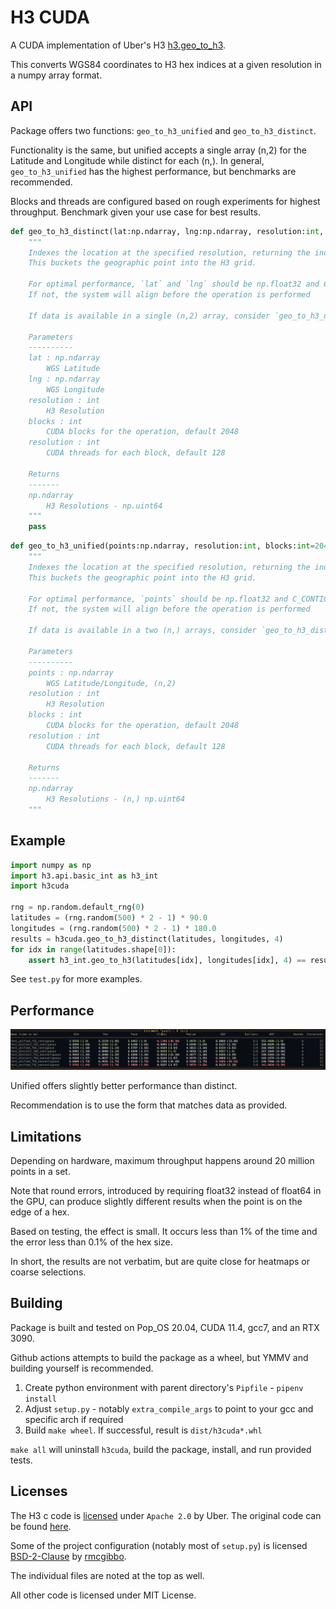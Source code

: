 # H3 CUDA

A CUDA implementation of Uber's H3 [h3.geo_to_h3](https://uber.github.io/h3-py/api_reference#h3.geo_to_h3).

This converts WGS84 coordinates to H3 hex indices at a given resolution in a numpy array format.

## API

Package offers two functions: `geo_to_h3_unified` and `geo_to_h3_distinct`.

Functionality is the same, but unified accepts a single array (n,2) for the Latitude and Longitude while distinct for each (n,).
In general, `geo_to_h3_unified` has the highest performance, but benchmarks are recommended.

Blocks and threads are configured based on rough experiments for highest throughput. Benchmark given your use case for best results.

```python
def geo_to_h3_distinct(lat:np.ndarray, lng:np.ndarray, resolution:int, blocks:int=2048, threads:int=128) -> np.ndarray:
    """
    Indexes the location at the specified resolution, returning the index of the cell containing the location.
    This buckets the geographic point into the H3 grid.

    For optimal performance, `lat` and `lng` should be np.float32 and C_CONTIGUOUS
    If not, the system will align before the operation is performed

    If data is available in a single (n,2) array, consider `geo_to_h3_unified` as an alternative

    Parameters
    ----------
    lat : np.ndarray
        WGS Latitude
    lng : np.ndarray
        WGS Longitude
    resolution : int
        H3 Resolution
    blocks : int
        CUDA blocks for the operation, default 2048
    resolution : int
        CUDA threads for each block, default 128

    Returns
    -------
    np.ndarray
        H3 Resolutions - np.uint64
    """
    pass
```

```python
def geo_to_h3_unified(points:np.ndarray, resolution:int, blocks:int=2048, threads:int=128) -> np.ndarray:
    """
    Indexes the location at the specified resolution, returning the index of the cell containing the location.
    This buckets the geographic point into the H3 grid.

    For optimal performance, `points` should be np.float32 and C_CONTIGUOUS
    If not, the system will align before the operation is performed

    If data is available in a two (n,) arrays, consider `geo_to_h3_distinct` as an alternative

    Parameters
    ----------
    points : np.ndarray
        WGS Latitude/Longitude, (n,2)
    resolution : int
        H3 Resolution
    blocks : int
        CUDA blocks for the operation, default 2048
    resolution : int
        CUDA threads for each block, default 128

    Returns
    -------
    np.ndarray
        H3 Resolutions - (n,) np.uint64
    """
```

## Example

```python
import numpy as np
import h3.api.basic_int as h3_int
import h3cuda

rng = np.random.default_rng(0)
latitudes = (rng.random(500) * 2 - 1) * 90.0
longitudes = (rng.random(500) * 2 - 1) * 180.0
results = h3cuda.geo_to_h3_distinct(latitudes, longitudes, 4)
for idx in range(latitudes.shape[0]):
    assert h3_int.geo_to_h3(latitudes[idx], longitudes[idx], 4) == results[idx]
```

See `test.py` for more examples.

## Performance

![](docs/benchmark-cuda-pytest.png)

Unified offers slightly better performance than distinct.

Recommendation is to use the form that matches data as provided.

## Limitations

Depending on hardware, maximum throughput happens around 20 million points in a set.

Note that round errors, introduced by requiring float32 instead of float64 in the GPU, can produce slightly different results when the point is on the edge of a hex.

Based on testing, the effect is small. It occurs less than 1% of the time and the error less than 0.1% of the hex size.

In short, the results are not verbatim, but are quite close for heatmaps or coarse selections.

## Building

Package is built and tested on Pop_OS 20.04, CUDA 11.4, gcc7, and an RTX 3090.

Github actions attempts to build the package as a wheel, but YMMV and building yourself is recommended.

1. Create python environment with parent directory's `Pipfile` - `pipenv install`
2. Adjust `setup.py` - notably `extra_compile_args` to point to your gcc and specific arch if required
3. Build `make wheel`. If successful, result is `dist/h3cuda*.whl`

`make all` will uninstall `h3cuda`, build the package, install, and run provided tests.

## Licenses

The H3 c code is [licensed](https://github.com/uber/h3/blob/master/LICENSE) under `Apache 2.0` by Uber. The original code can be found [here](https://github.com/uber/h3/tree/e0aae450ffa7a63a3b7982573c88325b42231332).

Some of the project configuration (notably most of `setup.py`) is licensed [BSD-2-Clause](https://github.com/rmcgibbo/npcuda-example/blob/master/LICENSE) by [rmcgibbo](https://github.com/rmcgibbo/npcuda-example).

The individual files are noted at the top as well.

All other code is licensed under MIT License.
